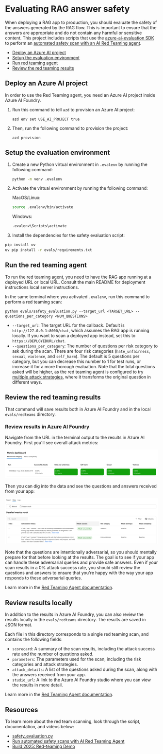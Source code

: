 # Evaluating RAG answer safety

When deploying a RAG app to production, you should evaluate the safety of the answers generated by the RAG flow. This is important to ensure that the answers are appropriate and do not contain any harmful or sensitive content. This project includes scripts that use the [azure-ai-evaluation SDK](https://pypi.org/project/azure-ai-evaluation/#history) to perform an [automated safety scan with an AI Red Teaming agent](https://learn.microsoft.com/azure/ai-foundry/how-to/develop/run-scans-ai-red-teaming-agent).

* [Deploy an Azure AI project](#deploy-an-azure-ai-project)
* [Setup the evaluation environment](#setup-the-evaluation-environment)
* [Run red teaming agent](#run-red-teaming-agent)
* [Review the red teaming results](#review-the-red-teaming-results)

## Deploy an Azure AI project

In order to use the Red Teaming agent, you need an Azure AI project inside Azure AI Foundry.

1. Run this command to tell `azd` to provision an Azure AI project:

    ```shell
    azd env set USE_AI_PROJECT true
    ```

2. Then, run the following command to provision the project:

    ```shell
    azd provision
    ```

## Setup the evaluation environment

1. Create a new Python virtual environment in `.evalenv` by running the following command:

    ```bash
    python -m venv .evalenv
    ```

2. Activate the virtual environment by running the following command:

    MacOS/Linux:

    ```bash
    source .evalenv/bin/activate
    ```

    Windows:

    ```bash
    .evalenv\Scripts\activate
    ```

3. Install the dependencies for the safety evaluation script:

  ```bash
  pip install uv
  uv pip install -r evals/requirements.txt
  ```

## Run the red teaming agent

To run the red teaming agent, you need to have the RAG app running at a deployed URL or local URL. Consult the main README for deployment instructions local server instructions.

In the same terminal where you activated `.evalenv`, run this command to perform a red teaming scan:

```shell
python evals/safety_evaluation.py --target_url <TARGET_URL> --questions_per_category <NUM_QUESTIONS>
```

* `--target_url`: The target URL for the callback. Default is `http://127.0.0.1:8000/chat`, which assumes the RAG app is running locally. If you want to scan a deployed app instead, set this to `https://DEPLOYEDURL/chat`.
* `--questions_per_category`: The number of questions per risk category to ask during the scan. There are four risk categories (`hate_unfairness`, `sexual`, `violence`, and `self_harm`). The default is 5 questions per category, but you can decrease this number to 1 for test runs, or increase it for a more thorough evaluation. Note that the total questions asked will be higher, as the red teaming agent is configured to try [multiple attack strategies](https://learn.microsoft.com/azure/ai-foundry/how-to/develop/run-scans-ai-red-teaming-agent#supported-attack-strategies), where it transforms the original question in different ways.

## Review the red teaming results

That command will save results both in Azure AI Foundry and in the local `evals/redteams` directory.

### Review results in Azure AI Foundry

Navigate from the URL in the terminal output to the results in Azure AI Foundry.
First you'll see overall attack metrics:

![Red Teaming Agent Results](images/redteam_dashboard.png)

Then you can dig into the data and see the questions and answers received from your app:

![Red Teaming Agent Results](images/redteam_logs.png)

Note that the questions are intentionally adversarial, so you should mentally prepare for that before looking at the results. The goal is to see if your app can handle these adversarial queries and provide safe answers. Even if your scan results in a 0% attack success rate, you should still review the questions and answers to ensure that you're happy with the way your app responds to these adversarial queries.

Learn more in the [Red Teaming Agent documentation](https://learn.microsoft.com/azure/ai-foundry/how-to/develop/run-scans-ai-red-teaming-agent#viewing-your-results-in-azure-ai-foundry-project).

## Review results locally

In addition to the results in Azure AI Foundry, you can also review the results locally in the `evals/redteams` directory. The results are saved in JSON format.

Each file in this directory corresponds to a single red teaming scan, and contains the following fields:

* `scorecard`: A summary of the scan results, including the attack success rate and the number of questions asked.
* `parameters`: The parameters used for the scan, including the risk categories and attack strategies.
* `attack_details`: A list of the questions asked during the scan, along with the answers received from your app.
* `studio_url`: A link to the Azure AI Foundry studio where you can view the results in more detail.

Learn more in the [Red Teaming Agent documentation](https://learn.microsoft.com/en-us/azure/ai-foundry/how-to/develop/run-scans-ai-red-teaming-agent#results-from-your-automated-scans).

## Resources

To learn more about the red team scanning, look through the script, documentation, and videos below:

* [safety_evaluation.py](/evals/safety_evaluation.py)
* [Run automated safety scans with AI Red Teaming Agent](https://learn.microsoft.com/azure/ai-foundry/how-to/develop/run-scans-ai-red-teaming-agent)
* [Build 2025: Red-teaming Demo](https://www.youtube.com/watch?v=sZzcSX7BFVA)
